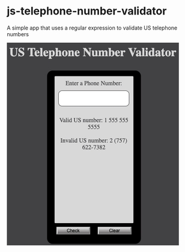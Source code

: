 # js-telephone-number-validator
A simple app that uses a regular expression to validate US telephone numbers


![Telephone number validator screenshot](<validator-screenshot.png>)